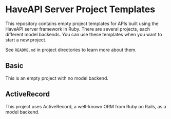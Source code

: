 HaveAPI Server Project Templates
================================
This repository contains empty project templates for APIs built using the
HaveAPI server framework in Ruby. There are several projects, each different
model backends. You can use these templates when you want to start a new
project.

See `README.md` in project directories to learn more about them.

## Basic
This is an empty project with no model backend.

## ActiveRecord
This project uses ActiveRecord, a well-known ORM from Ruby on Rails, as a model
backend.
